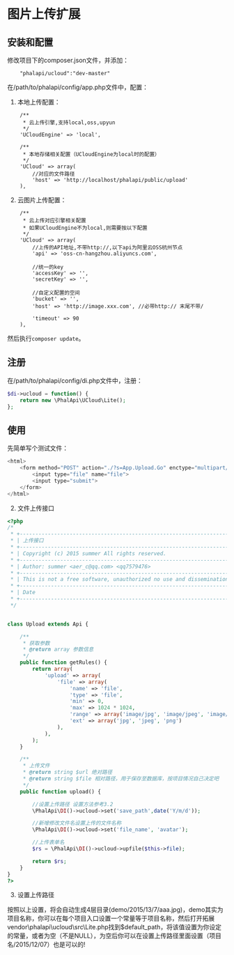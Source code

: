 # 图片上传扩展


## 安装和配置
修改项目下的composer.json文件，并添加：  
```
    "phalapi/ucloud":"dev-master"
```
在/path/to/phalapi/config/app.php文件中，配置： 
1. 本地上传配置：
```
    /**
     * 云上传引擎,支持local,oss,upyun
     */
    'UCloudEngine' => 'local',

    /**
     * 本地存储相关配置（UCloudEngine为local时的配置）
     */
    'UCloud' => array(
        //对应的文件路径
        'host' => 'http://localhost/phalapi/public/upload'
    ),
```
2. 云图片上传配置：
```
    /**
     * 云上传对应引擎相关配置
     * 如果UCloudEngine不为local,则需要按以下配置
     */
    'UCloud' => array(
        //上传的API地址,不带http://,以下api为阿里云OSS杭州节点
        'api' => 'oss-cn-hangzhou.aliyuncs.com',

        //统一的key
        'accessKey' => '',
        'secretKey' => '',

        //自定义配置的空间
        'bucket' => '',
        'host' => 'http://image.xxx.com', //必带http:// 末尾不带/

        'timeout' => 90
    ),
```

然后执行```composer update```。  

## 注册
在/path/to/phalapi/config/di.php文件中，注册：  
```php
$di->ucloud = function() {
    return new \PhalApi\UCloud\Lite();
};
```

## 使用
先简单写个测试文件：
```php
<html>
    <form method="POST" action="./?s=App.Upload.Go" enctype="multipart/form-data">
        <input type="file" name="file">
        <input type="submit">
    </form>
</html>
```
2. 文件上传接口
```php
<?php
/*
 * +----------------------------------------------------------------------
 * | 上传接口
 * +----------------------------------------------------------------------
 * | Copyright (c) 2015 summer All rights reserved.
 * +----------------------------------------------------------------------
 * | Author: summer <aer_c@qq.com> <qq7579476>
 * +----------------------------------------------------------------------
 * | This is not a free software, unauthorized no use and dissemination.
 * +----------------------------------------------------------------------
 * | Date
 * +----------------------------------------------------------------------
 */


class Upload extends Api {

    /**
     * 获取参数
     * @return array 参数信息
     */
    public function getRules() {
        return array(
            'upload' => array(
                'file' => array(
                    'name' => 'file', 
                    'type' => 'file', 
                    'min' => 0, 
                    'max' => 1024 * 1024, 
                    'range' => array('image/jpg', 'image/jpeg', 'image/png'), 
                    'ext' => array('jpg', 'jpeg', 'png')
                ),
            ),
        );
    }

    /**
     * 上传文件
     * @return string $url 绝对路径
     * @return string $file 相对路径，用于保存至数据库，按项目情况自己决定吧
     */
    public function upload() {

        //设置上传路径 设置方法参考3.2
        \PhalApi\DI()->ucloud->set('save_path',date('Y/m/d'));

        //新增修改文件名设置上传的文件名称
        \PhalApi\DI()->ucloud->set('file_name', 'avatar');

        //上传表单名
        $rs = \PhalApi\DI()->ucloud->upfile($this->file);

        return $rs;
    }
}
?>
```
3. 设置上传路径

按照以上设置，将会自动生成4层目录(demo/2015/13/7/aaa.jpg)，demo其实为项目名称，你可以在每个项目入口设置一个常量等于项目名称，然后打开拓展vendor\phalapi\ucloud\src\Lite.php找到$default_path，将该值设置为你设定的常量，或者为空（不是NULL），为空后你可以在设置上传路径里面设置（项目名/2015/12/07）也是可以的!